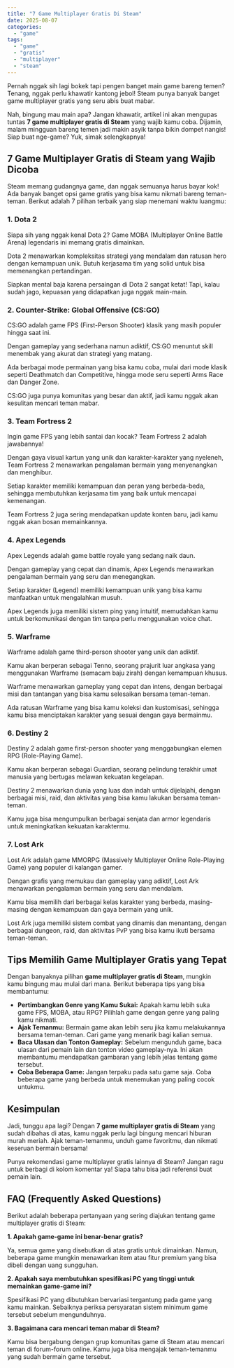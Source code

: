 ```yaml
---
title: "7 Game Multiplayer Gratis Di Steam"
date: 2025-08-07
categories: 
  - "game"
tags: 
  - "game"
  - "gratis"
  - "multiplayer"
  - "steam"
---
```


Pernah nggak sih lagi bokek tapi pengen banget main game bareng temen? Tenang, nggak perlu khawatir kantong jebol! Steam punya banyak banget game multiplayer gratis yang seru abis buat mabar.

Nah, bingung mau main apa? Jangan khawatir, artikel ini akan mengupas tuntas **7 game multiplayer gratis di Steam** yang wajib kamu coba. Dijamin, malam mingguan bareng temen jadi makin asyik tanpa bikin dompet nangis! Siap buat nge-game? Yuk, simak selengkapnya!

## 7 Game Multiplayer Gratis di Steam yang Wajib Dicoba

Steam memang gudangnya game, dan nggak semuanya harus bayar kok! Ada banyak banget opsi game gratis yang bisa kamu nikmati bareng teman-teman. Berikut adalah 7 pilihan terbaik yang siap menemani waktu luangmu:

### 1\. Dota 2

Siapa sih yang nggak kenal Dota 2? Game MOBA (Multiplayer Online Battle Arena) legendaris ini memang gratis dimainkan.

Dota 2 menawarkan kompleksitas strategi yang mendalam dan ratusan hero dengan kemampuan unik. Butuh kerjasama tim yang solid untuk bisa memenangkan pertandingan.

Siapkan mental baja karena persaingan di Dota 2 sangat ketat! Tapi, kalau sudah jago, kepuasan yang didapatkan juga nggak main-main.

### 2\. Counter-Strike: Global Offensive (CS:GO)

CS:GO adalah game FPS (First-Person Shooter) klasik yang masih populer hingga saat ini.

Dengan gameplay yang sederhana namun adiktif, CS:GO menuntut skill menembak yang akurat dan strategi yang matang.

Ada berbagai mode permainan yang bisa kamu coba, mulai dari mode klasik seperti Deathmatch dan Competitive, hingga mode seru seperti Arms Race dan Danger Zone.

CS:GO juga punya komunitas yang besar dan aktif, jadi kamu nggak akan kesulitan mencari teman mabar.

### 3\. Team Fortress 2

Ingin game FPS yang lebih santai dan kocak? Team Fortress 2 adalah jawabannya!

Dengan gaya visual kartun yang unik dan karakter-karakter yang nyeleneh, Team Fortress 2 menawarkan pengalaman bermain yang menyenangkan dan menghibur.

Setiap karakter memiliki kemampuan dan peran yang berbeda-beda, sehingga membutuhkan kerjasama tim yang baik untuk mencapai kemenangan.

Team Fortress 2 juga sering mendapatkan update konten baru, jadi kamu nggak akan bosan memainkannya.

### 4\. Apex Legends

Apex Legends adalah game battle royale yang sedang naik daun.

Dengan gameplay yang cepat dan dinamis, Apex Legends menawarkan pengalaman bermain yang seru dan menegangkan.

Setiap karakter (Legend) memiliki kemampuan unik yang bisa kamu manfaatkan untuk mengalahkan musuh.

Apex Legends juga memiliki sistem ping yang intuitif, memudahkan kamu untuk berkomunikasi dengan tim tanpa perlu menggunakan voice chat.

### 5\. Warframe

Warframe adalah game third-person shooter yang unik dan adiktif.

Kamu akan berperan sebagai Tenno, seorang prajurit luar angkasa yang menggunakan Warframe (semacam baju zirah) dengan kemampuan khusus.

Warframe menawarkan gameplay yang cepat dan intens, dengan berbagai misi dan tantangan yang bisa kamu selesaikan bersama teman-teman.

Ada ratusan Warframe yang bisa kamu koleksi dan kustomisasi, sehingga kamu bisa menciptakan karakter yang sesuai dengan gaya bermainmu.

### 6\. Destiny 2

Destiny 2 adalah game first-person shooter yang menggabungkan elemen RPG (Role-Playing Game).

Kamu akan berperan sebagai Guardian, seorang pelindung terakhir umat manusia yang bertugas melawan kekuatan kegelapan.

Destiny 2 menawarkan dunia yang luas dan indah untuk dijelajahi, dengan berbagai misi, raid, dan aktivitas yang bisa kamu lakukan bersama teman-teman.

Kamu juga bisa mengumpulkan berbagai senjata dan armor legendaris untuk meningkatkan kekuatan karaktermu.

### 7\. Lost Ark

Lost Ark adalah game MMORPG (Massively Multiplayer Online Role-Playing Game) yang populer di kalangan gamer.

Dengan grafis yang memukau dan gameplay yang adiktif, Lost Ark menawarkan pengalaman bermain yang seru dan mendalam.

Kamu bisa memilih dari berbagai kelas karakter yang berbeda, masing-masing dengan kemampuan dan gaya bermain yang unik.

Lost Ark juga memiliki sistem combat yang dinamis dan menantang, dengan berbagai dungeon, raid, dan aktivitas PvP yang bisa kamu ikuti bersama teman-teman.

## Tips Memilih Game Multiplayer Gratis yang Tepat

Dengan banyaknya pilihan **game multiplayer gratis di Steam**, mungkin kamu bingung mau mulai dari mana. Berikut beberapa tips yang bisa membantumu:

- **Pertimbangkan Genre yang Kamu Sukai:** Apakah kamu lebih suka game FPS, MOBA, atau RPG? Pilihlah game dengan genre yang paling kamu nikmati.
- **Ajak Temanmu:** Bermain game akan lebih seru jika kamu melakukannya bersama teman-teman. Cari game yang menarik bagi kalian semua.
- **Baca Ulasan dan Tonton Gameplay:** Sebelum mengunduh game, baca ulasan dari pemain lain dan tonton video gameplay-nya. Ini akan membantumu mendapatkan gambaran yang lebih jelas tentang game tersebut.
- **Coba Beberapa Game:** Jangan terpaku pada satu game saja. Coba beberapa game yang berbeda untuk menemukan yang paling cocok untukmu.

## Kesimpulan

Jadi, tunggu apa lagi? Dengan **7 game multiplayer gratis di Steam** yang sudah dibahas di atas, kamu nggak perlu lagi bingung mencari hiburan murah meriah. Ajak teman-temanmu, unduh game favoritmu, dan nikmati keseruan bermain bersama!

Punya rekomendasi game multiplayer gratis lainnya di Steam? Jangan ragu untuk berbagi di kolom komentar ya! Siapa tahu bisa jadi referensi buat pemain lain.

## FAQ (Frequently Asked Questions)

Berikut adalah beberapa pertanyaan yang sering diajukan tentang game multiplayer gratis di Steam:

**1\. Apakah game-game ini benar-benar gratis?**

Ya, semua game yang disebutkan di atas gratis untuk dimainkan. Namun, beberapa game mungkin menawarkan item atau fitur premium yang bisa dibeli dengan uang sungguhan.

**2\. Apakah saya membutuhkan spesifikasi PC yang tinggi untuk memainkan game-game ini?**

Spesifikasi PC yang dibutuhkan bervariasi tergantung pada game yang kamu mainkan. Sebaiknya periksa persyaratan sistem minimum game tersebut sebelum mengunduhnya.

**3\. Bagaimana cara mencari teman mabar di Steam?**

Kamu bisa bergabung dengan grup komunitas game di Steam atau mencari teman di forum-forum online. Kamu juga bisa mengajak teman-temanmu yang sudah bermain game tersebut.
